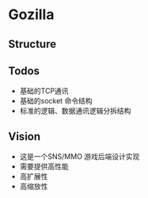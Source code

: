 Gozilla
=======

## Structure

## Todos
* 基础的TCP通讯
* 基础的socket 命令结构
* 标准的逻辑、数据通讯逻辑分拆结构

## Vision
* 这是一个SNS/MMO 游戏后端设计实现
* 需要提供高性能
* 高扩展性
* 高缩放性
